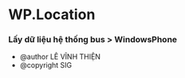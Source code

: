 # WP.Location
### Lấy dữ liệu hệ thống bus > WindowsPhone
- @author LÊ VĨNH THIỆN
- @copyright SIG

